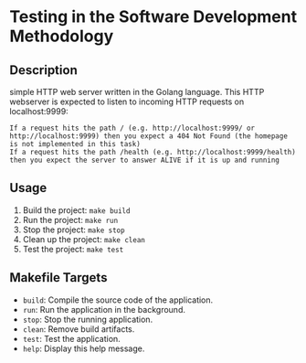 # Testing in the Software Development Methodology

## Description

simple HTTP web server written in the Golang language.
This HTTP webserver is expected to listen to incoming HTTP requests on localhost:9999:

    If a request hits the path / (e.g. http://localhost:9999/ or http://localhost:9999) then you expect a 404 Not Found (the homepage is not implemented in this task)
    If a request hits the path /health (e.g. http://localhost:9999/health) then you expect the server to answer ALIVE if it is up and running

## Usage
1. Build the project: `make build`
2. Run the project: `make run`
3. Stop the project: `make stop`
4. Clean up the project: `make clean`
5. Test the project: `make test`

## Makefile Targets

- `build`: Compile the source code of the application.
- `run`: Run the application in the background.
- `stop`: Stop the running application.
- `clean`: Remove build artifacts.
- `test`: Test the application.
- `help`: Display this help message.
